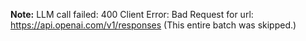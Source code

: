 **Note:** LLM call failed: 400 Client Error: Bad Request for url: https://api.openai.com/v1/responses
(This entire batch was skipped.)